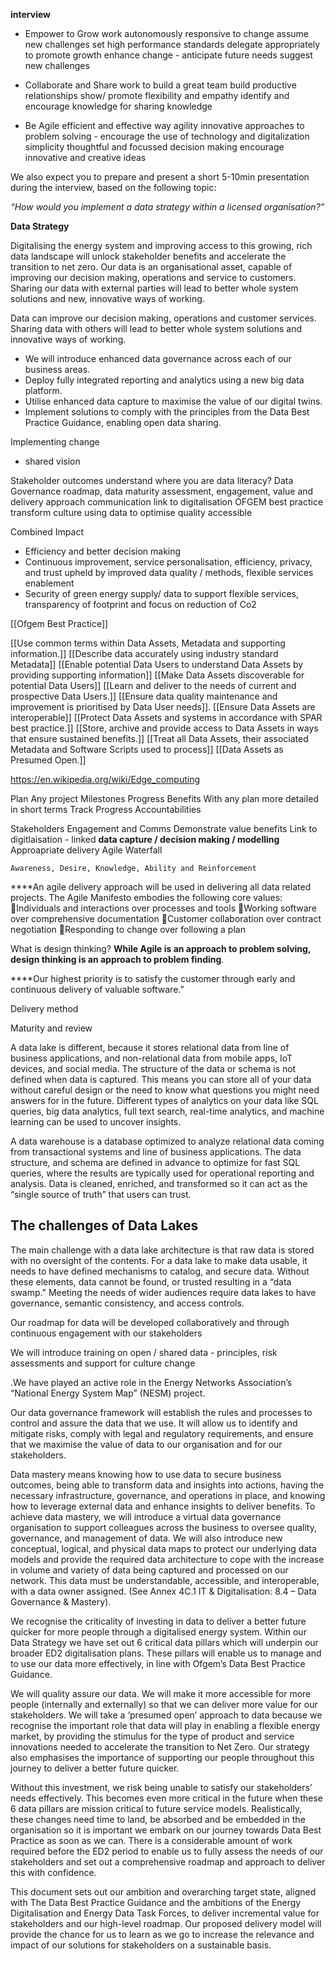 **interview**

-   Empower to Grow
	work autonomously
	responsive to change
	assume new challenges
	set high performance standards
		delegate appropriately to promote growth
		enhance change - anticipate future  needs
		suggest new challenges
-   Collaborate and Share
	work to build a great team
	build productive relationships
	show/ promote  flexibility and empathy
	identify and encourage knowledge for sharing knowledge 
	
-   Be Agile
	efficient and effective way
	agility 
	innovative approaches to problem solving - encourage the use of technology and digitalization
	simplicity
	thoughtful and focussed decision making
	encourage innovative and creative ideas
	
We also expect you to prepare and present a short 5-10min presentation during the interview, based on the following topic:

_“How would you implement a data strategy within a licensed organisation?”_

**Data Strategy**

Digitalising the energy system and improving access to this growing, rich data landscape will unlock stakeholder benefits and accelerate the transition to net zero. Our data is an organisational asset, capable of improving our decision making, operations and service to customers. Sharing our data with external parties will lead to better whole system solutions and new, innovative ways of working.

Data can improve our decision making, operations and customer services. Sharing data with others will lead to better whole system solutions and innovative ways of working.

-   We will introduce enhanced data governance across each of our business areas.
-   Deploy fully integrated reporting and analytics using a new big data platform.
-   Utilise enhanced data capture to maximise the value of our digital twins.
-   Implement solutions to comply with the principles from the Data Best Practice Guidance, enabling open data sharing.


Implementing change
* shared vision

Stakeholder outcomes
understand where you are
data literacy?
Data Governance
roadmap, data maturity assessment, engagement, value and delivery approach
communication
link to digitalisation
OFGEM best practice
transform culture
using data to optimise
quality
accessible

Combined Impact
- Efficiency and better decision making
- Continuous improvement, service personalisation, efficiency, privacy, and trust upheld by
improved data quality / methods, flexible services enablement
- Security of green energy supply/ data to support flexible services, transparency of footprint and
focus on reduction of Co2

[[Ofgem Best Practice]]

[[Use common terms within Data Assets, Metadata and supporting information.]]
[[Describe data accurately using industry standard Metadata]]
[[Enable potential Data Users to understand Data Assets by providing supporting information]]
[[Make Data Assets discoverable for potential Data Users]]
[[Learn and deliver to the needs of current and prospective Data Users.]]
[[Ensure data quality maintenance and improvement is prioritised by Data User needs]].
[[Ensure Data Assets are interoperable]]
[[Protect Data Assets and systems in accordance with SPAR best practice.]]
[[Store, archive and provide access to Data Assets in ways that ensure sustained benefits.]]
[[Treat all Data Assets, their associated Metadata and Software Scripts used to process]]
[[Data Assets as Presumed Open.]]

https://en.wikipedia.org/wiki/Edge_computing

Plan
Any project
Milestones 
Progress
Benefits
With any plan more detailed in short terms
Track Progress
Accountabilities


Stakeholders
Engagement and Comms
Demonstrate value benefits
Link to digitlaisation - linked **data capture / decision making / modelling**
Approapriate delivery
	Agile
	Waterfall

	Awareness, Desire, Knowledge, Ability and Reinforcement

****An agile delivery approach will be used in delivering all data related projects. 
The Agile Manifesto embodies the
following core values:
Individuals and interactions over processes and tools
Working software over comprehensive documentation
Customer collaboration over contract negotiation
Responding to change over following a plan	
	
What is design thinking? **While Agile is an approach to problem solving, design thinking is an approach to problem finding**.

****Our highest priority is to satisfy the customer through early and continuous delivery of valuable software.”

Delivery  method

Maturity and review

A data lake is different, because it stores relational data from line of business applications, and non-relational data from mobile apps, IoT devices, and social media. The structure of the data or schema is not defined when data is captured. This means you can store all of your data without careful design or the need to know what questions you might need answers for in the future. Different types of analytics on your data like SQL queries, big data analytics, full text search, real-time analytics, and machine learning can be used to uncover insights.

A data warehouse is a database optimized to analyze relational data coming from transactional systems and line of business applications. The data structure, and schema are defined in advance to optimize for fast SQL queries, where the results are typically used for operational reporting and analysis. Data is cleaned, enriched, and transformed so it can act as the “single source of truth” that users can trust.

## The challenges of Data Lakes

The main challenge with a data lake architecture is that raw data is stored with no oversight of the contents. For a data lake to make data usable, it needs to have defined mechanisms to catalog, and secure data. Without these elements, data cannot be found, or trusted resulting in a “data swamp." Meeting the needs of wider audiences require data lakes to have governance, semantic consistency, and access controls.

Our roadmap for data will
be developed collaboratively and through continuous engagement with our stakeholders

We will introduce training on open / shared data - principles, risk assessments and support for culture change

.We have played an active role in the Energy Networks Association’s “National Energy System Map” (NESM) project.

Our data governance framework will establish the rules and processes to control and assure the data that we use. It will allow us to identify and mitigate risks, comply with legal and regulatory requirements, and ensure that we maximise the value of data to our organisation and for our stakeholders.

Data mastery means knowing how to use data to secure business outcomes, being able to transform data and insights into actions, having the necessary infrastructure, governance, and operations in place, and knowing how to leverage external data and enhance insights to deliver benefits. To achieve data mastery, we will introduce a virtual data governance organisation to support colleagues across the business to oversee quality, governance, and management of data. We will also introduce new conceptual, logical, and physical data maps to protect our underlying data models and provide the required data architecture to cope with the increase in volume and variety of data being captured and processed on our network. This data must be understandable, accessible, and interoperable, with a data owner assigned. (See Annex 4C.1 IT & Digitalisation: 8.4 – Data
Governance & Mastery).

We recognise the criticality of investing in data to deliver a better future quicker for more people through a digitalised energy system. Within our Data Strategy we have set out 6 critical data pillars which will underpin our broader ED2 digitalisation plans.
These pillars will enable us to manage and to use our data more effectively, in line with Ofgem’s Data Best Practice Guidance.

We will quality assure our data. We will make it more accessible for more people (internally and externally) so that we can deliver more value for our stakeholders. We will take a ‘presumed open’ approach to data because we recognise the important role that data will play in enabling a flexible energy market, by providing the stimulus for the type of product and service innovations needed to accelerate the transition to Net Zero. Our strategy also emphasises the importance of supporting our people throughout this journey to deliver a better future quicker.

Without this investment, we risk being unable to satisfy our stakeholders’ needs effectively. This becomes even more critical in the future when these 6 data pillars are mission critical to future service models. Realistically, these changes need time to land, be absorbed and be embedded in the organisation so it is important we embark on our journey towards Data Best Practice as soon as we can. There is a considerable amount of work required before the ED2 period to enable us to fully assess the needs of our stakeholders and set out a comprehensive roadmap and approach to deliver this with confidence. 

This document sets out our ambition and overarching target state, aligned with The Data Best Practice Guidance and the ambitions of the Energy Digitalisation and Energy Data Task Forces, to deliver incremental value for stakeholders and our high-level roadmap. Our proposed delivery model will provide the chance for us to learn as we go to increase the relevance and impact of our solutions for stakeholders on a sustainable basis.

